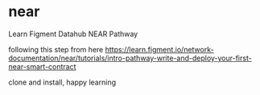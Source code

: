 # near
Learn Figment Datahub NEAR Pathway

following this step from here https://learn.figment.io/network-documentation/near/tutorials/intro-pathway-write-and-deploy-your-first-near-smart-contract



clone and install, happy learning
